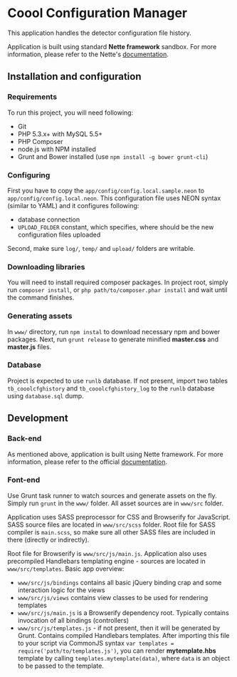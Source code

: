 # Coool Configuration Manager

This application handles the detector configuration file history.

Application is built using standard **Nette framework** sandbox. For more information, please refer to the Nette's [documentation](https://doc.nette.org/).

## Installation and configuration

### Requirements 

To run this project, you will need following:

- Git
- PHP 5.3.x+ with MySQL 5.5+
- PHP Composer
- node.js with NPM installed
- Grunt and Bower installed (use `npm install -g bower grunt-cli`)

### Configuring

First you have to copy the `app/config/config.local.sample.neon` to `app/config/config.local.neon`. This configuration file uses NEON syntax (similar to YAML) and it configures following:

- database connection
- `UPLOAD_FOLDER` constant, which specifies, where should be the new configuration files uploaded

Second, make sure `log/`, `temp/` and `upload/` folders are writable.

### Downloading libraries

You will need to install required composer packages. In project root, simply run `composer install`, or `php path/to/composer.phar install` and wait until the command finishes.

### Generating assets

In `www/` directory, run `npm instal` to download necessary npm and bower packages. Next, run `grunt release` to generate minified **master.css** and **master.js** files.

### Database

Project is expected to use `runlb` database. If not present, import two tables `tb_cooolcfghistory` and `tb_cooolcfghistory_log` to the `runlb` database using `database.sql` dump.

## Development

### Back-end

As mentioned above, application is built using Nette framework. For more information, please refer to the official [documentation](https://doc.nette.org/).

### Font-end

Use Grunt task runner to watch sources and generate assets on the fly. Simply run `grunt` in the `www/` folder. All asset sources are in `www/src` folder.

Application uses SASS preprocessor for CSS and Browserify for JavaScript. SASS source files are located in `www/src/scss` folder. Root file for SASS compiler is `main.scss`, so make sure all other SASS files are included in there (directly or indirectly). 

Root file for Browserify is `www/src/js/main.js`. Application also uses precompiled Handlebars templating engine - sources are located in `www/src/templates`. Basic app overview:
 
 - `www/src/js/bindings` contains all basic jQuery binding crap and some interaction logic for the views
 - `www/src/js/views` contains view classes to be used for rendering templates
 - `www/src/js/main.js` is a Browserify dependency root. Typically contains invocation of all bindings (controllers)
 - `www/src/js/templates.js` - if not present, then it will be generated by Grunt. Contains compiled Handlebars templates. After importing this file to your script via CommonJS syntax `var templates = require('path/to/templates.js')`, you can render **mytemplate.hbs** template by calling `templates.mytemplate(data)`, where `data` is an object to be passed to the template. 